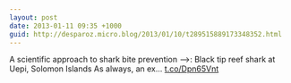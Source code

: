```yaml
---
layout: post
date: 2013-01-11 09:35 +1000
guid: http://desparoz.micro.blog/2013/01/10/t289515889173348352.html
---
```

A scientific approach to shark bite prevention ⟶: Black tip reef shark at Uepi, Solomon Islands
As always, an ex... [t.co/Dpn65Vnt](http://t.co/Dpn65Vnt)
